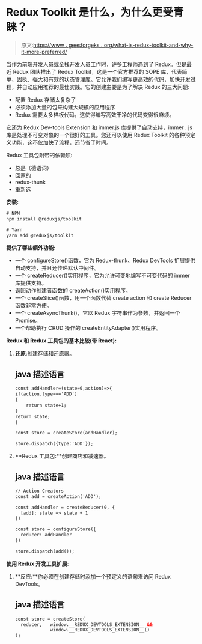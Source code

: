 # Redux Toolkit 是什么，为什么更受青睐？

> 原文:[https://www . geesforgeks . org/what-is-redux-toolkit-and-why-it-more-preferred/](https://www.geeksforgeeks.org/what-is-redux-toolkit-and-why-it-is-more-preferred/)

当作为前端开发人员或全栈开发人员工作时，许多工程师遇到了 Redux。但是最近 Redux 团队推出了 Redux Toolkit，这是一个官方推荐的 SOPE 库，代表简单、固执、强大和有效的状态管理库。它允许我们编写更高效的代码，加快开发过程，并自动应用推荐的最佳实践。它的创建主要是为了解决 Redux 的三大问题:

*   配置 Redux 存储太复杂了
*   必须添加大量的包来构建大规模的应用程序
*   Redux 需要太多样板代码，这使得编写高效干净的代码变得很麻烦。

它还为 Redux Dev-tools Extension 和 immer.js 库提供了自动支持，immer . js 库是处理不可变对象的一个很好的工具。您还可以使用 Redux Toolkit 的各种预定义功能，这不仅加快了流程，还节省了时间。

Redux 工具包附带的依赖项:

*   总是（德语词）
*   回家的
*   redux-thunk
*   重新选

**安装:**

```html
# NPM
npm install @reduxjs/toolkit

# Yarn
yarn add @reduxjs/toolkit
```

**提供了哪些额外功能:**

*   一个 configureStore()函数，它为 Redux-thunk、Redux DevTools 扩展提供自动支持，并且还传递默认中间件。
*   一个 createReducer()实用程序，它为允许可变地编写不可变代码的 immer 库提供支持。
*   返回动作创建者函数的 createAction()实用程序。
*   一个 createSlice()函数，用一个函数代替 create action 和 create Reducer 函数非常方便。
*   一个 createAsyncThunk()，它以 Redux 字符串作为参数，并返回一个 Promise。
*   一个帮助执行 CRUD 操作的 createEntityAdapter()实用程序。

**Redux 和 Redux 工具包的基本比较(带 React):**

1.  **还原**:创建存储和还原器。

    ## java 描述语言

    ```html
    const addHandler=(state=0,action)=>{
    if(action.type==='ADD')
    {
        return state+1;
    }
    return state;
    }

    const store = createStore(addHandler);

    store.dispatch({type:'ADD'});
    ```

2.  **Redux 工具包:**创建商店和减速器。

    ## java 描述语言

    ```html
    // Action Creators
    const add = createAction('ADD'); 

    const addHandler = createReducer(0, {  
      [add]: state => state + 1
    })

    const store = configureStore({
      reducer: addHandler
    })

    store.dispatch(add());
    ```

**使用 Redux 开发工具扩展:**

1.  **反应:**你必须在创建存储时添加一个预定义的语句来访问 Redux DevTools。

    ## java 描述语言

    ```html
    const store = createStore(
      reducer,   window.__REDUX_DEVTOOLS_EXTENSION__ && 
                 window.__REDUX_DEVTOOLS_EXTENSION__()
    );
    ```